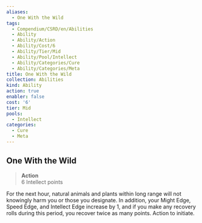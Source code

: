 ```yaml
---
aliases:
  - One With the Wild
tags:
  - Compendium/CSRD/en/Abilities
  - Ability
  - Ability/Action
  - Ability/Cost/6
  - Ability/Tier/Mid
  - Ability/Pool/Intellect
  - Ability/Categories/Cure
  - Ability/Categories/Meta
title: One With the Wild
collection: Abilities
kind: Ability
action: true
enabler: false
cost: '6'
tier: Mid
pools:
  - Intellect
categories:
  - Cure
  - Meta
---
```

## One With the Wild  
>**Action**  
>6 Intellect points
  
For the next hour, natural animals and plants within long range will not knowingly harm you or those you designate. In addition, your Might Edge, Speed Edge, and Intellect Edge increase by 1, and if you make any recovery rolls during this period, you recover twice as many points. Action to initiate.
